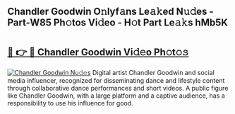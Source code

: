 ## Chandler Goodwin O𝚗lyf𝚊ns Le𝚊𝚔ed N𝚞𝚍es - Part-W85 Ph𝚘tos Vi𝚍eo - H𝚘t Part Le𝚊𝚔s hMb5K

# <h2><a href="http://hf5j8l.feru.top/?c=Chandler+Goodwin">🔗 👉 🔴 Chandler Goodwin Vi𝚍𝚎o Ph𝚘t𝚘𝚜</a></h2>

[![Chandler Goodwin Nu𝚍𝚎s](https://i.imgur.com/0TWrTi3.gif)](http://hf5j8l.feru.top/?c=Chandler+Goodwin)
Digital artist Chandler Goodwin and social media influencer, recognized for disseminating dance and lifestyle content through collaborative dance performances and short videos. A public figure like Chandler Goodwin, with a large platform and a captive audience, has a responsibility to use his influence for good. 
